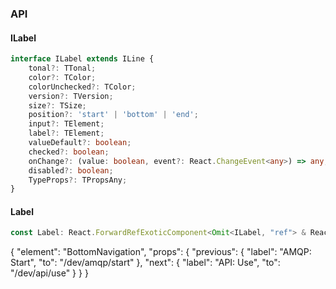 

### API

#### ILabel

```ts
interface ILabel extends ILine {
    tonal?: TTonal;
    color?: TColor;
    colorUnchecked?: TColor;
    version?: TVersion;
    size?: TSize;
    position?: 'start' | 'bottom' | 'end';
    input?: TElement;
    label?: TElement;
    valueDefault?: boolean;
    checked?: boolean;
    onChange?: (value: boolean, event?: React.ChangeEvent<any>) => any;
    disabled?: boolean;
    TypeProps?: TPropsAny;
}
```

#### Label

```ts
const Label: React.ForwardRefExoticComponent<Omit<ILabel, "ref"> & React.RefAttributes<unknown>>;
```


{
  "element": "BottomNavigation",
  "props": {
    "previous": {
      "label": "AMQP: Start",
      "to": "/dev/amqp/start"
    },
    "next": {
      "label": "API: Use",
      "to": "/dev/api/use"
    }
  }
}